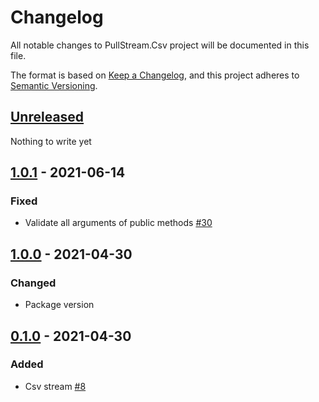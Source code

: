 # Changelog
All notable changes to PullStream.Csv project will be documented in this file.

The format is based on [Keep a Changelog](https://keepachangelog.com/en/1.0.0/),
and this project adheres to [Semantic Versioning](https://semver.org/spec/v2.0.0.html).

## [Unreleased]
Nothing to write yet

## [1.0.1] - 2021-06-14
### Fixed
- Validate all arguments of public methods [#30](https://github.com/pepelev/PullStream/issues/30)

## [1.0.0] - 2021-04-30
### Changed
- Package version

## [0.1.0] - 2021-04-30
### Added
- Csv stream [#8](https://github.com/pepelev/PullStream/issues/8)

[Unreleased]: https://github.com/pepelev/pullstream/compare/csv-v1.0.1...pullstream-csv
[1.0.1]: https://github.com/pepelev/pullstream/compare/csv-v1.0.0...csv-v1.0.1
[1.0.0]: https://github.com/pepelev/pullstream/compare/csv-v0.1.0...csv-v1.0.0
[0.1.0]: https://github.com/pepelev/pullstream/releases/tag/pullstream-json-v0.1.0
